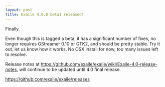 ```yaml
---
layout: post
title: Exaile 4.0.0-beta1 released!
---
```


Finally.

Even though this is tagged a beta, it has a significant number of fixes, no longer requires GStreamer 0.10 or GTK2, and should be pretty stable. Try it out, let us know how it works. No OSX install for now, too many issues left to resolve.

Release notes at https://github.com/exaile/exaile/wiki/Exaile-4.0-release-notes, will continue to be updated until 4.0 final release.

https://github.com/exaile/exaile/releases
